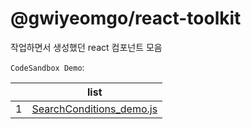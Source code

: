 # @gwiyeomgo/react-toolkit
작업하면서 생성했던 react 컴포넌트 모음

`CodeSandbox Demo`:

||list|
|---|---|
|1| [SearchConditions_demo.js](https://codesandbox.io/s/85zf3g) |